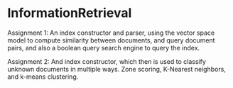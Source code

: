 # InformationRetrieval

Assignment 1:
An index constructor and parser, using the vector space model to compute similarity between documents, and query document pairs, and also a boolean query search engine to query the index.

Assignment 2:
And index constructor, which then is used to classify unknown documents in multiple ways. Zone scoring, K-Nearest neighbors, and k-means clustering.
